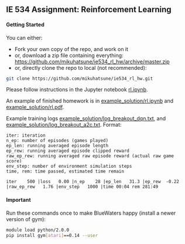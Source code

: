 ## IE 534 Assignment: Reinforcement Learning

#### Getting Started
You can either:

* Fork your own copy of the repo, and work on it
* or, download a zip file containing everything: https://github.com/mikuhatsune/ie534_rl_hw/archive/master.zip
* or, directly clone the repo to local (not recommended):
```bash
git clone https://github.com/mikuhatsune/ie534_rl_hw.git
```

Please follow instructions in the Jupyter notebook [rl.ipynb](rl.ipynb).

An example of finished homework is in [example_solution/rl.ipynb](example_solution/rl.ipynb) and [example_solution/rl.pdf](example_solution/rl.pdf).

Example training logs [example_solution/log_breakout_dqn.txt](example_solution/log_breakout_dqn.txt), and [example_solution/log_breakout_a2c.txt](example_solution/log_breakout_a2c.txt).
Format:
```
iter: iteration
n_ep: number of episodes (games played)
ep_len: running averaged episode length
ep_rew: running averaged episode clipped reward
raw_ep_rew: running averaged raw episode reward (actual raw game score)
env_step: number of environment simulation steps
time, rem: time passed, estimated time remain

iter    500 |loss   0.00 |n_ep    28 |ep_len   31.3 |ep_rew  -0.22 |raw_ep_rew   1.76 |env_step   1000 |time 00:04 rem 281:49
```

#### Important
Run these commands once to make BlueWaters happy (install a newer version of gym):
```bash
module load python/2.0.0
pip install gym[atari]==0.14 --user
```
